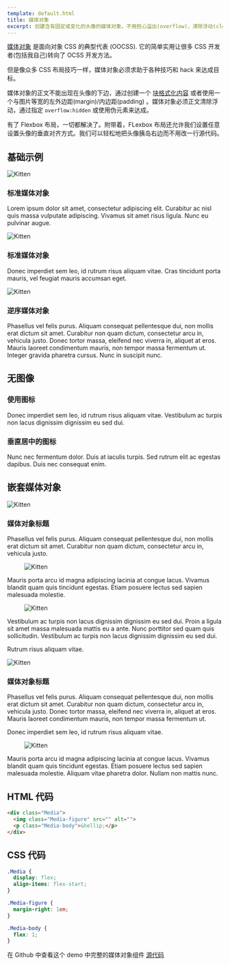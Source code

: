 ```yaml
---
template: default.html
title: 媒体对象
excerpt: 创建含有固定或变化的头像的媒体对象，不用担心溢出(overflow)，清除浮动(clearfixing)，或者块格式化内容(block formatting context)等 hack 。
---
```


[媒体对象](http://www.stubbornella.org/content/2010/06/25/the-media-object-saves-hundreds-of-lines-of-code) 是面向对象 CSS 的典型代表</a> (OOCSS). 它的简单实用让很多 CSS 开发者(包括我自己)转向了 OCSS 开发方法。
<!-- The [media object](http://www.stubbornella.org/content/2010/06/25/the-media-object-saves-hundreds-of-lines-of-code) is the poster-child of Object Oriented CSS</a> (OOCSS). Its simplicity and utility have converted many a CSS developer (myself included) to the OOCSS methodology. -->

但是像众多 CSS 布局技巧一样，媒体对象必须求助于各种技巧和 hack 来达成目标。
<!-- But like most CSS layout techniques, the media object must resort to tricks and hacks to accomplish its goals. -->

媒体对象的正文不能出现在头像的下边，通过创建一个 [块格式化内容](http://www.stubbornella.org/content/2013/07/31/re-visiting-the-secret-power-of-block-fomatting-context/) 或者使用一个与图片等宽的左外边距(margin)/内边距(padding) 。媒体对象必须正文清除浮动，通过指定 `overflow:hidden` 或使用伪元素来达成。
<!-- The media object's body must prevent text from wrapping below the image by either creating a [block formatting context](http://www.stubbornella.org/content/2013/07/31/re-visiting-the-secret-power-of-block-fomatting-context/) or using a left margin/padding equal to the width of the image. The media object must also clearfix its body which requires either `overflow:hidden` or having to use the pseudo-elements. -->

有了 Flexbox 布局，一切都解决了。附带着，FLexbox 布局还允许我们设置任意设置头像的垂直对齐方式。我们可以轻松地把头像胰岛右边而不用改一行源代码。
<!-- With Flexbox these problems are solved. In addition, Flexbox allows us to vertically align the media object figure however we want. We can also easily align the figure to the right without needing to change the source order. -->

## 基础示例
<!-- ## Basic Examples -->

<div class="Grid Grid--guttersLg Grid--full large-Grid--fit">
  <div class="Grid-cell">
    <div class="Demo Demo--spaced">
      <div class="Media">
        <img class="Media-figure Image" src="{{ site.baseUrl }}images/kitten.jpg" alt="Kitten">
        <div class="Media-body">
          <h3 class="Media-title">标准媒体对象</h3>
          <p>Lorem ipsum dolor sit amet, consectetur adipiscing elit. Curabitur ac nisl quis massa vulputate adipiscing. Vivamus sit amet risus ligula. Nunc eu pulvinar augue.</p>
        </div>
      </div>
    </div>
    <div class="Demo Demo--spaced">
      <div class="Media">
        <img class="Media-figure Image" src="{{ site.baseUrl }}images/kitten.jpg" alt="Kitten">
        <div class="Media-body">
          <h3 class="Media-title">标准媒体对象</h3>
          <p>Donec imperdiet sem leo, id rutrum risus aliquam vitae. Cras tincidunt porta mauris, vel feugiat mauris accumsan eget.</p>
        </div>
      </div>
    </div>
  </div>
  <div class="Grid-cell">
    <div class="Demo Demo--spaced">
      <div class="Media Media--reverse">
        <img class="Media-figure Image" src="{{ site.baseUrl }}images/kitten.jpg" alt="Kitten">
        <div class="Media-body">
          <h3 class="Media-title">逆序媒体对象</h3>
          <p>Phasellus vel felis purus. Aliquam consequat pellentesque dui, non mollis erat dictum sit amet. Curabitur non quam dictum, consectetur arcu in, vehicula justo. Donec tortor massa, eleifend nec viverra in, aliquet at eros. Mauris laoreet condimentum mauris, non tempor massa fermentum ut. Integer gravida pharetra cursus. Nunc in suscipit nunc.</p>
        </div>
      </div>
    </div>
  </div>
</div>

## 无图像
<!-- ## Non-images -->

<div class="Grid Grid--guttersLg Grid--full large-Grid--fit">
  <div class="Grid-cell">
    <div class="Demo Demo--spaced">
      <div class="Media">
        <figure class="Media-figure"><span class="icon-comments icon-big"></span></figure>
        <div class="Media-body">
          <h3 class="Media-title">使用图标</h3>
          <p>Donec imperdiet sem leo, id rutrum risus aliquam vitae. Vestibulum ac turpis non lacus dignissim dignissim eu sed dui.</p>
        </div>
      </div>
    </div>
  </div>
  <div class="Grid-cell">
    <div class="Demo Demo--spaced">
      <div class="Media Media--center">
        <figure class="Media-figure"><span class="icon-info-sign icon-big"></span></figure>
        <div class="Media-body">
          <h3 class="Media-title">垂直居中的图标</h3>
          <p>Nunc nec fermentum dolor. Duis at iaculis turpis. Sed rutrum elit ac egestas dapibus. Duis nec consequat enim.</p>
        </div>
      </div>
    </div>
  </div>
</div>

## 嵌套媒体对象
<!-- ## Nested Media Objects -->

<div class="Grid Grid--guttersLg Grid--full large-Grid--fit">
  <div class="Grid-cell">
    <div class="Demo Demo--spaced">
      <div class="Media">
        <img class="Media-figure Image" src="{{ site.baseUrl }}images/kitten.jpg" alt="Kitten">
        <div class="Media-body">
          <h3 class="Media-title">媒体对象标题</h3>
          <p>Phasellus vel felis purus. Aliquam consequat pellentesque dui, non mollis erat dictum sit amet. Curabitur non quam dictum, consectetur arcu in, vehicula justo.</p>
          <div class="Demo Demo--spaced u-smaller">
            <div class="Media">
              <figure class="Media-figure">
                <img class="Image Image--tiny" src="{{ site.baseUrl }}images/kitten.jpg" alt="Kitten">
              </figure>
              <p class="Media-body">
                Mauris porta arcu id magna adipiscing lacinia at congue lacus. Vivamus blandit quam quis tincidunt egestas. Etiam posuere lectus sed sapien malesuada molestie.
              </p>
            </div>
          </div>
          <div class="Demo Demo--spaced u-smaller">
            <div class="Media">
              <figure class="Media-figure">
                <img class="Image Image--tiny" src="{{ site.baseUrl }}images/kitten.jpg" alt="Kitten">
              </figure>
              <div class="Media-body">
                <p>Vestibulum ac turpis non lacus dignissim dignissim eu sed dui. Proin a ligula sit amet massa malesuada mattis eu a ante. Nunc porttitor sed quam quis sollicitudin. Vestibulum ac turpis non lacus dignissim dignissim eu sed dui.</p>
                <div class="Media Media--center">
                  <span class="Media-figure icon-thumbs-up-alt"></span>
                  <p class="Media-body">Rutrum risus aliquam vitae.</p>
                </div>
              </div>
            </div>
          </div>
        </div>
      </div>
    </div>
  </div>

  <div class="Grid-cell">
    <div class="Demo Demo--spaced">
      <div class="Media">
        <img class="Media-figure Image" src="{{ site.baseUrl }}images/kitten.jpg" alt="Kitten">
        <div class="Media-body">
          <h3 class="Media-title">媒体对象标题</h3>
          <p>Phasellus vel felis purus. Aliquam consequat pellentesque dui, non mollis erat dictum sit amet. Curabitur non quam dictum, consectetur arcu in, vehicula justo. Donec tortor massa, eleifend nec viverra in, aliquet at eros. Mauris laoreet condimentum mauris, non tempor massa fermentum ut.</p>
          <div class="Media Media--center u-smaller">
            <span class="Media-figure icon-thumbs-up-alt"></span>
            <p class="Media-body">Donec imperdiet sem leo, id rutrum risus aliquam vitae.</p>
          </div>
          <div class="Demo Demo--spaced u-smaller">
            <div class="Media">
              <figure class="Media-figure">
                <img class="Image Image--tiny" src="{{ site.baseUrl }}images/kitten.jpg" alt="Kitten">
              </figure>
              <p class="Media-body">
                Mauris porta arcu id magna adipiscing lacinia at congue lacus. Vivamus blandit quam quis tincidunt egestas. Etiam posuere lectus sed sapien malesuada molestie. Aliquam vitae pharetra dolor. Nullam non mattis nunc.
              </p>
            </div>
          </div>
        </div>
      </div>
    </div>
  </div>
</div>

## HTML 代码
<!-- ## The HTML -->

```html
<div class="Media">
  <img class="Media-figure" src="" alt="">
  <p class="Media-body">&hellip;</p>
</div>
```

## CSS 代码
<!-- ## The CSS -->

```css
.Media {
  display: flex;
  align-items: flex-start;
}

.Media-figure {
  margin-right: 1em;
}

.Media-body {
  flex: 1;
}
```

在 Github 中查看这个 demo 中完整的媒体对象组件 [源代码](https://github.com/philipwalton/solved-by-flexbox/blob/master/assets/css/components/media.css)
<!-- View the full [source](https://github.com/philipwalton/solved-by-flexbox/blob/master/assets/css/components/media.css) for the `Media` component used in this demo on Github. -->
